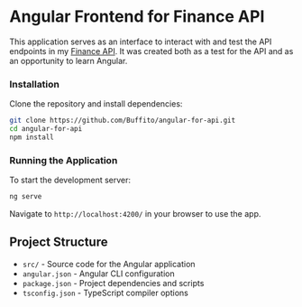 # Angular Frontend for Finance API

This application serves as an interface to interact with and test the API endpoints in my [Finance API](https://github.com/Buffito/finance-api). It was created both as a test for the API and as an opportunity to learn Angular.

### Installation

Clone the repository and install dependencies:

```bash
git clone https://github.com/Buffito/angular-for-api.git
cd angular-for-api
npm install
```

### Running the Application

To start the development server:

```bash
ng serve
```

Navigate to `http://localhost:4200/` in your browser to use the app.

## Project Structure

- `src/` - Source code for the Angular application
- `angular.json` - Angular CLI configuration
- `package.json` - Project dependencies and scripts
- `tsconfig.json` - TypeScript compiler options

